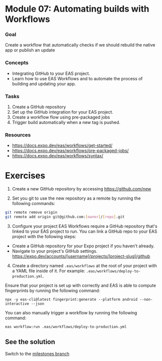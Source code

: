 # Module 07: Automating builds with Workflows

### Goal

Create a workflow that automatically checks if we should rebuild the native app or publish an update

### Concepts

- Integrating GitHub to your EAS project.
- Learn how to use EAS Workflows and to automate the process of building and updating your app.

### Tasks

1. Create a GitHub repository
2. Set up the GitHub integration for your EAS project.
3. Create a workflow flow using pre-packaged jobs
4. Trigger build automatically when a new tag is pushed.

### Resources

- https://docs.expo.dev/eas/workflows/get-started/
- https://docs.expo.dev/eas/workflows/pre-packaged-jobs/
- https://docs.expo.dev/eas/workflows/syntax/

# Exercises

1. Create a new GitHub repository by accessing https://github.com/new

2. Set you git to use the new repository as a remote by running the following commands:

```bash
git remote remove origin
git remote add origin git@github.com:[owner]/[repo].git
```

3. Configure your project EAS Workflows require a GitHub repository that's linked to your EAS project to run. You can link a GitHub repo to your EAS project with the following steps:

- Create a GitHub repository for your Expo project if you haven't already.
- Navigate to your project's GitHub settings. https://expo.dev/accounts/[username]/projects/[project-slug]/github

4. Create a directory named `.eas/workflows` at the root of your project with a YAML file inside of it. For example: `.eas/workflows/deploy-to-production.yml`.

Ensure that your project is set up with correctly and EAS is able to compute fingerprints by running the following command:

```
npx -y eas-cli@latest fingerprint:generate --platform android --non-interactive --json
```


You can also manually trigger a workflow by running the following command:

```bash
eas workflow:run .eas/workflows/deploy-to-production.yml
```

## See the solution

Switch to the [milestones branch](https://github.com/expo/appjs25-eas-update-workshop-code/commits/milestones/)
